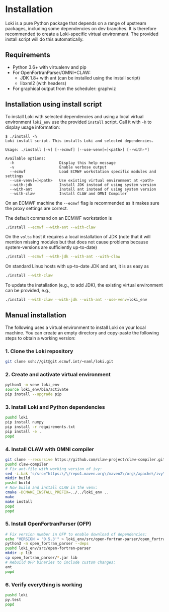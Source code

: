 # Installation

Loki is a pure Python package that depends on a range of upstream packages,
including some dependencies on dev branches. It is therefore recommended
to create a Loki-specific virtual environment. The provided install script will do this automatically.

## Requirements

- Python 3.6+ with virtualenv and pip
- For OpenFortranParser/OMNI+CLAW:
  - JDK 1.8+ with ant (can be installed using the install script)
  - libxml2 (with headers)
- For graphical output from the scheduler: graphviz

## Installation using install script

To install Loki with selected dependencies and using a local virtual environment `loki_env` use the provided `install` script.
Call it with `-h` to display usage information:

```text
$ ./install -h
Loki install script. This installs Loki and selected dependencies.

Usage: ./install [-v] [--ecmwf] [--use-venv[=]<path>] [--with-*]

Available options:
  -h                    Display this help message
  -v                    Enable verbose output
  --ecmwf               Load ECMWF workstation specific modules and settings
  --use-venv[=]<path>   Use existing virtual environment at <path>
  --with-jdk            Install JDK instead of using system version
  --with-ant            Install ant instead of using system version
  --with-claw           Install CLAW and OMNI Compiler
```

On an ECMWF machine the `--ecmwf` flag is recommended as it makes sure the proxy settings are correct.

The default command on an ECMWF workstation is

```bash
./install --ecmwf --with-ant --with-claw
```

On the `volta` host it requires a local installation of JDK (note that it will mention missing modules but that does not cause problems because system-versions are sufficiently up-to-date)

```bash
./install --ecmwf --with-jdk --with-ant --with-claw
```

On standard Linux hosts with up-to-date JDK and ant, it is as easy as

```bash
./install --with-claw
```

To update the installation (e.g., to add JDK), the existing virtual environment can be provided, e.g.,

```bash
./install --with-claw --with-jdk --with-ant --use-venv=loki_env
```

## Manual installation

The following uses a virtual environment to install Loki on your local machine. You can create an empty directory and copy-paste the following steps to obtain a working version:

### 1. Clone the Loki repository

```bash
git clone ssh://git@git.ecmwf.int/~naml/loki.git
```

### 2. Create and activate virtual environment

```bash
python3 -m venv loki_env
source loki_env/bin/activate
pip install --upgrade pip
```

### 3.  Install Loki and Python dependencies
```bash
pushd loki
pip install numpy
pip install -r requirements.txt
pip install -e .
popd
```

### 4.  Install CLAW with OMNI compiler

```bash
git clone --recursive https://github.com/claw-project/claw-compiler.git
pushd claw-compiler
# Fix ant-file with working version of ivy:
sed -i.bak 's/src="https:\/\/repo1.maven.org\/maven2\/org\/apache\/ivy\/ivy\/2.3.0\/ivy-2.3.0.jar"/src="https:\/\/repo1.maven.org\/maven2\/org\/apache\/ivy\/ivy\/2.5.0\/ivy-2.5.0.jar"/g' cx2t/common-targets.xml 
mkdir build
pushd build
# Now build and install CLAW in the venv:
cmake -DCMAKE_INSTALL_PREFIX=../../loki_env ..
make
make install
popd
popd
```

### 5.  Install OpenFortranParser (OFP)
```bash
# Fix version number in OFP to enable download of dependencies:
echo "VERSION = '0.5.3'" > loki_env/src/open-fortran-parser/open_fortran_parser/_version.py
python3 -m open_fortran_parser --deps
pushd loki_env/src/open-fortran-parser
mkdir -p lib
cp open_fortran_parser/*.jar lib
# Rebuild OFP binaries to include custom changes:
ant
popd
```

### 6.  Verify everything is working

```bash
pushd loki
py.test
popd
```
